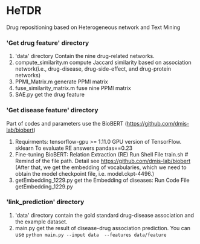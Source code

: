 # HeTDR
Drug repositioning based on Heterogeneous network and Text Mining

### 'Get drug feature' directory
1. 'data' directory Contain the nine drug-related networks.
2. compute_similarity.m compute Jaccard similarity based on association network(i.e., drug-disease, drug-side-effect, and drug-protein networks)
3. PPMI_Matrix.m generate PPMI matrix
4. fuse_similarity_matrix.m fuse nine PPMI matrix
5. SAE.py get the drug feature

### 'Get disease feature' directory
Part of codes and parameters use the BioBERT (https://github.com/dmis-lab/biobert)
1. Requirments: tensorflow-gpu  >= 1.11.0   GPU version of TensorFlow.
                sklearn                     To evaluate RE answers
                pandas==0.23
2. Fine-tuning BioBERT: Relation Extraction (RE)
   Run Shell File train.sh    # Remind of the file path. Detail see https://github.com/dmis-lab/biobert
   (After that, we get the embedding of vocabularies, which we need to obtain the model checkpoint file, i.e. model.ckpt-4496.)
3. getEmbedding_1229.py get the Embedding of diseases: Run Code File getEmbedding_1229.py  

### 'link_prediction'  directory
1. 'data' directory contain the gold standard drug-disease association and the example dataset.
2. main.py get the result of disease-drug association prediction.
   You can use `python main.py --input data  --features data/feature`
